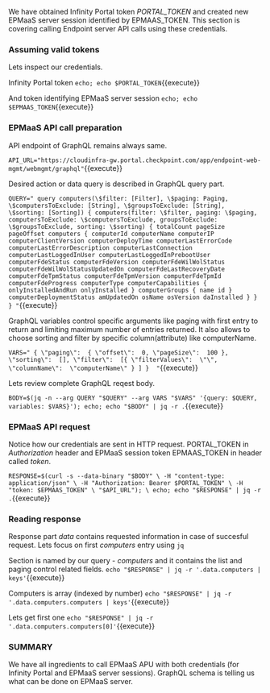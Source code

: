 We have obtained Infinity Portal token *PORTAL_TOKEN* and created new EPMaaS server session identified by EPMAAS_TOKEN. 
This section is covering calling Endpoint server API calls using these credentials.


### Assuming valid tokens

Lets inspect our credentials.

Infinity Portal token
`echo; echo $PORTAL_TOKEN`{{execute}}

And token identifying EPMaaS server session
`echo; echo $EPMAAS_TOKEN`{{execute}}


### EPMaaS API call preparation

API endpoint of GraphQL remains always same.

`API_URL="https://cloudinfra-gw.portal.checkpoint.com/app/endpoint-web-mgmt/webmgmt/graphql"`{{execute}}

Desired action or data query is described in GraphQL query part.

`QUERY="
     query computers(\$filter: [Filter], \$paging: Paging, \$computersToExclude: [String], \$groupsToExclude: [String], \$sorting: [Sorting]) {
        computers(filter: \$filter, paging: \$paging, computersToExclude: \$computersToExclude, groupsToExclude: \$groupsToExclude, sorting: \$sorting) {
          totalCount pageSize pageOffset
          computers {
            computerId computerName computerIP computerClientVersion computerDeployTime
            computerLastErrorCode computerLastErrorDescription
            computerLastConnection computerLastLoggedInUser computerLastLoggedInPrebootUser
            computerFdeStatus computerFdeVersion computerFdeWilWolStatus computerFdeWilWolStatusUpdatedOn computerFdeLastRecoveryDate
            computerFdeTpmStatus computerFdeTpmVersion computerFdeTpmId
            computerFdeProgress
            computerType
            computerCapabilities { onlyInstalledAndRun onlyInstalled }
            computerGroups { name id }
            computerDeploymentStatus amUpdatedOn
            osName osVersion daInstalled
          }
        }
      }
"`{{execute}}

GraphQL variables control specific arguments like paging with first entry to return and limiting maximum number of entries returned. It also allows to choose sorting and filter by specific column(attribute) like computerName.

`VARS="
 {
    \"paging\":  { \"offset\":  0, \"pageSize\":  100 },
    \"sorting\":  [],
    \"filter\":  [{ \"filterValues\":  \"\", \"columnName\":  \"computerName\" } ]
} 
"`{{execute}}

Lets review complete GraphQL reqest body.

`BODY=$(jq -n --arg QUERY "$QUERY" --arg VARS "$VARS" '{query: $QUERY, variables: $VARS}'); echo; echo "$BODY" | jq -r .`{{execute}}


### EPMaaS API request

Notice how our credentials are sent in HTTP request. PORTAL_TOKEN in *Authorization* header and EPMaaS session token EPMAAS_TOKEN in header called *token*.

`RESPONSE=$(curl -s --data-binary "$BODY" \
 -H "content-type: application/json" \
 -H "Authorization: Bearer $PORTAL_TOKEN" \
 -H "token: $EPMAAS_TOKEN" \
 "$API_URL"); \
 echo; echo "$RESPONSE" | jq -r .`{{execute}}


### Reading response

Response part *data* contains requested information in case of succesful request. Lets focus on first *computers* entry using `jq`

Section is named by our query - *computers* and it contains the list and paging control related fields.
`echo "$RESPONSE" | jq -r '.data.computers | keys'`{{execute}}

Computers is array (indexed by number)
`echo "$RESPONSE" | jq -r '.data.computers.computers | keys'`{{execute}}

Lets get first one
`echo "$RESPONSE" | jq -r '.data.computers.computers[0]'`{{execute}}


### SUMMARY

We have all ingredients to call EPMaaS APU with both credentials (for Infinity Portal and EPMaaS server sessions).
GraphQL schema is telling us what can be done on EPMaaS server.